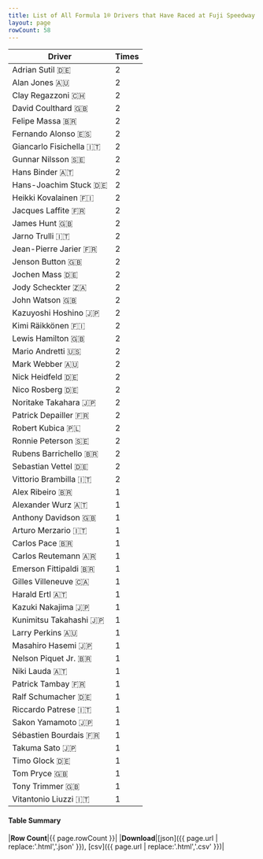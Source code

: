 ```yaml
---
title: List of All Formula 1® Drivers that Have Raced at Fuji Speedway
layout: page
rowCount: 58
---
```


| Driver | Times |
|--|--|
| Adrian Sutil 🇩🇪 | 2 |
| Alan Jones 🇦🇺 | 2 |
| Clay Regazzoni 🇨🇭 | 2 |
| David Coulthard 🇬🇧 | 2 |
| Felipe Massa 🇧🇷 | 2 |
| Fernando Alonso 🇪🇸 | 2 |
| Giancarlo Fisichella 🇮🇹 | 2 |
| Gunnar Nilsson 🇸🇪 | 2 |
| Hans Binder 🇦🇹 | 2 |
| Hans-Joachim Stuck 🇩🇪 | 2 |
| Heikki Kovalainen 🇫🇮 | 2 |
| Jacques Laffite 🇫🇷 | 2 |
| James Hunt 🇬🇧 | 2 |
| Jarno Trulli 🇮🇹 | 2 |
| Jean-Pierre Jarier 🇫🇷 | 2 |
| Jenson Button 🇬🇧 | 2 |
| Jochen Mass 🇩🇪 | 2 |
| Jody Scheckter 🇿🇦 | 2 |
| John Watson 🇬🇧 | 2 |
| Kazuyoshi Hoshino 🇯🇵 | 2 |
| Kimi Räikkönen 🇫🇮 | 2 |
| Lewis Hamilton 🇬🇧 | 2 |
| Mario Andretti 🇺🇸 | 2 |
| Mark Webber 🇦🇺 | 2 |
| Nick Heidfeld 🇩🇪 | 2 |
| Nico Rosberg 🇩🇪 | 2 |
| Noritake Takahara 🇯🇵 | 2 |
| Patrick Depailler 🇫🇷 | 2 |
| Robert Kubica 🇵🇱 | 2 |
| Ronnie Peterson 🇸🇪 | 2 |
| Rubens Barrichello 🇧🇷 | 2 |
| Sebastian Vettel 🇩🇪 | 2 |
| Vittorio Brambilla 🇮🇹 | 2 |
| Alex Ribeiro 🇧🇷 | 1 |
| Alexander Wurz 🇦🇹 | 1 |
| Anthony Davidson 🇬🇧 | 1 |
| Arturo Merzario 🇮🇹 | 1 |
| Carlos Pace 🇧🇷 | 1 |
| Carlos Reutemann 🇦🇷 | 1 |
| Emerson Fittipaldi 🇧🇷 | 1 |
| Gilles Villeneuve 🇨🇦 | 1 |
| Harald Ertl 🇦🇹 | 1 |
| Kazuki Nakajima 🇯🇵 | 1 |
| Kunimitsu Takahashi 🇯🇵 | 1 |
| Larry Perkins 🇦🇺 | 1 |
| Masahiro Hasemi 🇯🇵 | 1 |
| Nelson Piquet Jr. 🇧🇷 | 1 |
| Niki Lauda 🇦🇹 | 1 |
| Patrick Tambay 🇫🇷 | 1 |
| Ralf Schumacher 🇩🇪 | 1 |
| Riccardo Patrese 🇮🇹 | 1 |
| Sakon Yamamoto 🇯🇵 | 1 |
| Sébastien Bourdais 🇫🇷 | 1 |
| Takuma Sato 🇯🇵 | 1 |
| Timo Glock 🇩🇪 | 1 |
| Tom Pryce 🇬🇧 | 1 |
| Tony Trimmer 🇬🇧 | 1 |
| Vitantonio Liuzzi 🇮🇹 | 1 |

#### Table Summary

|**Row Count**|{{ page.rowCount }}|
|**Download**|[json]({{ page.url | replace:'.html','.json' }}), [csv]({{ page.url | replace:'.html','.csv' }})|
